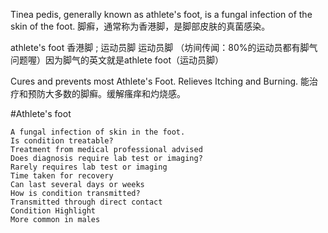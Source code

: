 
Tinea pedis, generally known as athlete's foot, is a fungal infection of the skin of the foot.
脚癣，通常称为香港脚，是脚部皮肤的真菌感染。

athlete's foot  香港脚 ; 运动员脚 
运动员脚
（坊间传闻：80%的运动员都有脚气问题喔）因为脚气的英文就是athlete foot（运动员脚）

Cures and prevents most Athlete's Foot. Relieves Itching and Burning.
能治疗和预防大多数的脚癣。缓解瘙痒和灼烧感。 

#Athlete's foot

    A fungal infection of skin in the foot.
    Is condition treatable?
    Treatment from medical professional advised
    Does diagnosis require lab test or imaging?
    Rarely requires lab test or imaging
    Time taken for recovery
    Can last several days or weeks
    How is condition transmitted?
    Transmitted through direct contact
    Condition Highlight
    More common in males

